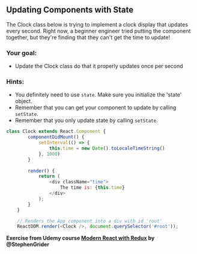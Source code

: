 ## Updating Components with State

The Clock class below is trying to implement a clock display that updates every second. Right now, a beginner engineer tried putting the component together, but they're finding that they can't get the time to update!

### Your goal:
* Update the Clock class do that it properly updates once per second

### Hints:
* You definitely need to use `state`. Make sure you initialize the 'state' object.
* Remember that you can get your component to update by calling `setState`.
* Remember that you only update state by calling `setState`.

```javascript
class Clock extends React.Component {
        componentDidMount() {
            setInterval(() => {
                this.time = new Date().toLocaleTimeString()    
            }, 1000)
        }
        
        render() {
            return (
                <div className="time">
                    The time is: {this.time}
                </div>
            );
        }
    }

    // Renders the App component into a div with id 'root'
    ReactDOM.render(<Clock />, document.querySelector('#root'));
```

**Exercise from Udemy course [Modern React with Redux](https://www.udemy.com/course/react-redux/) by @StephenGrider**